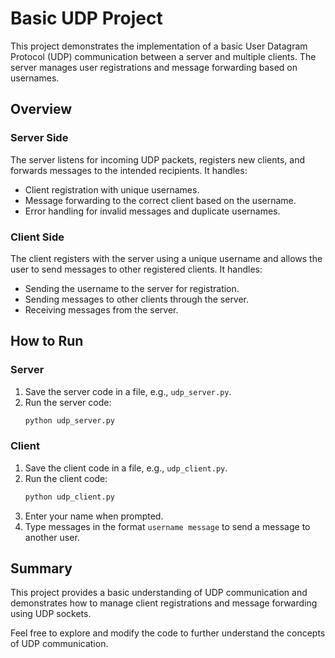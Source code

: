 # Basic UDP Project

This project demonstrates the implementation of a basic User Datagram Protocol (UDP) communication between a server and multiple clients. The server manages user registrations and message forwarding based on usernames.

## Overview

### Server Side

The server listens for incoming UDP packets, registers new clients, and forwards messages to the intended recipients. It handles:

- Client registration with unique usernames.
- Message forwarding to the correct client based on the username.
- Error handling for invalid messages and duplicate usernames.

### Client Side

The client registers with the server using a unique username and allows the user to send messages to other registered clients. It handles:

- Sending the username to the server for registration.
- Sending messages to other clients through the server.
- Receiving messages from the server.

## How to Run

### Server

1. Save the server code in a file, e.g., `udp_server.py`.
2. Run the server code:
    ```sh
    python udp_server.py
    ```

### Client

1. Save the client code in a file, e.g., `udp_client.py`.
2. Run the client code:
    ```sh
    python udp_client.py
    ```
3. Enter your name when prompted.
4. Type messages in the format `username message` to send a message to another user.

## Summary

This project provides a basic understanding of UDP communication and demonstrates how to manage client registrations and message forwarding using UDP sockets.

Feel free to explore and modify the code to further understand the concepts of UDP communication.
